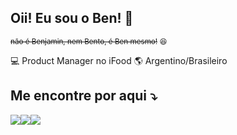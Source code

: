 ## Oii! Eu sou o Ben! :raising_hand:
<sub> ~~não é Benjamin, nem Bento, é Ben mesmo!~~ :satisfied:
  
  💻 Product Manager no iFood
  🌎 Argentino/Brasileiro
  
## Me encontre por aqui ⤵️
 <div></a><a href="https://instagram.com/benalvess" target="_blank"><img src="https://img.shields.io/badge/-Instagram-%23E4405F?style=for-the-badge&logo=instagram&logoColor=white" target="_blank"></a><a href = "mailto:ben.alves@ifood.com.br"><img src="https://img.shields.io/badge/Gmail-D14836?style=for-the-badge&logo=gmail&logoColor=white" target="_blank"></a><a href="https://www.linkedin.com/in/ben-alves-torres-59a82710b/" target="_blank"><img src="https://img.shields.io/badge/-LinkedIn-%230077B5?style=for-the-badge&logo=linkedin&logoColor=white" target="_blank"></a>   </div>
